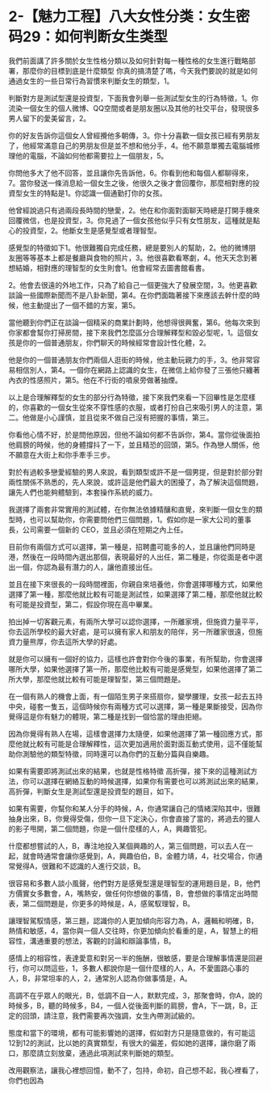 # 2-【魅力工程】八大女性分类：女生密码29：如何判断女生类型

我們前面講了許多關於女生性格分類以及如何針對每一種性格的女生進行戰略部署，那麼你的目標到底是什麼類型 你真的搞清楚了嗎，今天我們要說的就是如何通過女生的一些日常行為習慣來判斷女生的類型，1。

判斷對方是測試型還是投資型，下面我會列舉一些測試型女生的行為特徵，1。你流染一個女生的個人微博、QQ空間或者是朋友圈以及其他的社交平台，發現很多男人留下的愛美留言，2。

你的好友告訴你這個女人曾經攪他多朝傳，3。你十分喜歡一個女孩已經有男朋友了，他經常滿意自己的男朋友但是並不想和他分手，4。他不願意單獨去電腦城修理他的電腦，不論如何他都需要拉上一個朋友，5。

你問他多大了他不回答，並且讓你先告訴他，6。你看到他和每個人都聊得來，7。當你發送一條消息給一個女生之後，他很久之後才會回覆你，那麼相對應的投資型女生的特點是1。你認識一個通勤打你的女孩。

他曾經說過只有過兩段長時間的戀愛，2。他在和你面對面聊天時總是打開手機來回覆微信，也是投資型，3。你見過了一個女孩他似乎只有女性朋友，這種就是點心的投資型，2。他斷女生是感覺型或者理智型。

感覺型的特徵如下1。他很難獨自完成任務，總是要別人的幫助，2。他的微博朋友圈等等基本上都是餐廳與食物的照片，3。他很喜歡看寒劇，4。他天天念到著想結婚，相對應的理智型的女生則會1。他會經常去圖書館看書。

2。他會去很遠的外地工作，只為了給自己一個更強大了發展空間，3。他更喜歡談論一些國際新聞而不是八卦新聞，第4。在你們面臨著接下來應該去幹什麼的時候，他主動提出了一個不錯的方案，第5。

當他聽到你們正在談論一個精采的商業計劃時，他想得很興奮，第6。他每次來到你家都會幫你打掃房間，接下來我們怎麼區分合理解釋型和毀必型呢，1。這個女孩是你的一個普通朋友，你們聊天的時候經常會設計性化體，2。

他是你的一個普通朋友你們兩個人逛街的時候，他主動玩親力的手，3。他非常容易相信別人，第4。一個你在網路上認識的女生，在微信上給你發了三張他只纏著內衣的性感照片，第5。他在不行街的噴泉旁做著抽煙。

以上是合理解釋型的女生的部分行為特徵，接下來我們來看一下回畢性是怎麼樣的，你喜歡的一個女生從來不穿性感的衣服，或者打扮自己來吸引男人的注意，第二。他做是小心謹慎，並且從來不做自己沒有把握的事情，第三。

你看他心情不好，於是問他原因，但他不論如何都不告訴你，第4。當你從後面拍他肩膀的時候，他的身體撐抖了一下，並且精恐的回頭，第5。作為戀人關係，他不願意在大街上和你手牽手三步。

對於有過較多戀愛經驗的男人來說，看到類型或許不是一個男提，但是對於部分對兩性關係不熟悉的，先人來說，或許這是他們最大的困擾了，為了解決這個問題，讓先人們也能夠體驗到，本套操作系統的威力。

我選擇了兩套非常實用的測試體，在你無法依據精釀和直覺，來判斷一個女生的類型時，也可以幫助你，你需要問他們三個問題，1。假如你是一家大公司的董事長，公司需要一個新的 CEO，並且必須在短期之內上任。

目前你有兩個方式可以選擇，第一種是，招聘盡可能多的人，並且讓他們同時是港，然後在一段時間內選出那個，表現最好的人出任，第二種是，你從面是者中選出一個，你認為最有潛力的人，讓他直接出任。

並且在接下來很長的一段時間裡面，你親自來培養他，你會選擇哪種方式，如果他選擇了第一種，那麼他就比較有可能是測試性，如果選擇了第二種，那麼他就比較有可能是投資型，第二，假設你現在高中畢業。

拍出掉一切客觀元素，有兩所大學可以認你選擇，一所離家境，但施資力量平平，你去這所學校的最大好處，是可以擁有家人和朋友的陪伴，另一所離家很遠，但施資力量熊厚，你去這所大學的好處。

就是你可以擁有一個好的協力，這樣也許會對你今後的事業，有所幫助，你會選擇哪所大學，如果他選擇了第一所，那麼他比較有可能是感覺型，如果他選擇了第二所大學，那麼他就比較有可能是理智型，第三個問題是。

在一個有熟人的機會上面，有一個陌生男子來搭扇你，變學腰理，女孩一起去五持中央，碰套一隻五，這個時候你有兩種方式可以選擇，第一種是果斷接受，因為你覺得這是你有魅力的體現，第二種是找到一個恰當的理由拒絕。

因為你覺得有熟人在場，這樣會選擇力太隨便，如果他選擇了第一種回應方式，那麼他就比較有可能是合理解釋性，這次更加適用於面對面互動式使用，這不僅能幫助你測驗他的類型特徵，同時還可以為你們的互動分篇與自樂趣。

如果有需要即將測試出來的結果，也就是性格特徵 高折彈，接下來的這種測試方法，你可以選擇在網絡互動的時候選擇，如果你有需要也可以將測試出來的結果，高折彈，判斷女生是測試型還是投資型的題目，如下。

如果有需要，你幫你和某人分手的時候，A，你通常讓自己的情緒深陷其中，很難抽身出來，B，你覺得受傷，但你一旦下定決心，你會直接了當的，將過去的獵人的影子甩開，第二個問題，你是一個什麼樣的人，A，興趣管犯。

什麼都想嘗試的人，B，專注地投入某個興趣的人，第三個問題，可以去人在一起，就會時通常會讓你感覺到，A，興趣伯伯，B，金體力靖，4，社交場合，你通常覺得A，很難和不認識的人進行交談，B。

很容易和多數人談小風聲，他們對方是感覺型還是理智型的運用題目是，B，他們方價實女多數會，A，嘴熱安，做任何你想做的事情，B，會想做的事情定出時間表，第二個問題是，你更多的時候是，A，感駕馭理智，B。

讓理智駕馭情感，第三題，認識你的人更加傾向形容力為，A，邏輯和明確，B，熱情和敏感，4，當你與一個人交往時，你更加傾向於看重的是，A，智慧上的相容性，溝通重要的想法，客觀的討論和辯論事情，B。

感情上的相容性，表達愛意和對另一半的施酬，很敏感，要是合理解事情還是回避行，你可以問這些，1，多數人都說你是一個什麼樣的人，A，不愛圖路心事的人，B，非常坦率的人，2，通常別人認為你做事情是，A。

高調不在乎眾人的眼光，B，低調不自一人，默默完成，3，那聚會時，你A，說的時候多，B，聽的時候多，B4，一個人從後面判斷的肩膀，會A，下一跳，B，正定的回頭，請注意，我們需要再次強調，女生內帶測試級的。

態度和當下的環境，都有可能影響她的選擇，假如對方只是隨意做的，有可能這12到12的測試，比以她的真實類型，有很大的偏差，假如她的選擇，讓你磨了兩口，那麼請立刻放棄，通過此項測試來判斷她的類型。

改用觀察法，讓我心裡想回憶，動不了，包持，命初，自己想不起，我心裡看了，你們也因為